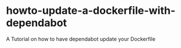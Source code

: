 # howto-update-a-dockerfile-with-dependabot
A Tutorial on how to have dependabot update your Dockerfile

